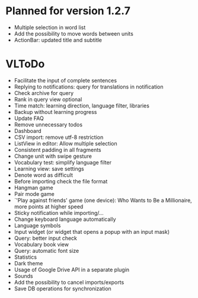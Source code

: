 # Planned for version 1.2.7
* Multiple selection in word list
* Add the possibility to move words between units
* ActionBar: updated title and subtitle

# VLToDo

* Facilitate the input of complete sentences
* Replying to notifications: query for translations in notification
* Check archive for query
* Rank in query view optional
* Time match: learning direction, language filter, libraries
* Backup without learning progress
* Update FAQ
* Remove unnecessary todos
* Dashboard
* CSV import: remove utf-8 restriction
* ListView in editor: Allow multiple selection
* Consistent padding in all fragments
* Change unit with swipe gesture
* Vocabulary test: simplify language filter
* Learning view: save settings
* Denote word as difficult
* Before importing check the file format
* Hangman game
* Pair mode game
* ´'Play against friends' game (one device): Who Wants to Be a Millionaire, more points at higher speed
* Sticky notification while importing/...
* Change keyboard language automatically
* Language symbols
* Input widget (or widget that opens a popup with an input mask)
* Query: better input check
* Vocabulary book view
* Query: automatic font size
* Statistics
* Dark theme
* Usage of Google Drive API in a separate plugin
* Sounds
* Add the possibility to cancel imports/exports
* Save DB operations for synchronization
